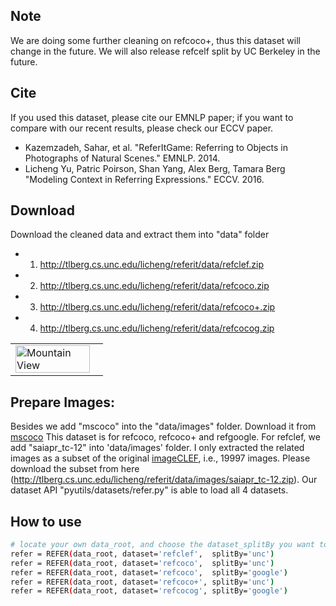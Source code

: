 ## Note
We are doing some further cleaning on refcoco+, thus this dataset will change in the future.
We will also release refcelf split by UC Berkeley in the future.

## Cite
If you used this dataset, please cite our EMNLP paper; if you want to compare with our recent results, please check our ECCV paper.
- Kazemzadeh, Sahar, et al. "ReferItGame: Referring to Objects in Photographs of Natural Scenes." EMNLP. 2014.
- Licheng Yu, Patric Poirson, Shan Yang, Alex Berg, Tamara Berg "Modeling Context in Referring Expressions." ECCV. 2016.

## Download
Download the cleaned data and extract them into "data" folder
- 1) http://tlberg.cs.unc.edu/licheng/referit/data/refclef.zip
- 2) http://tlberg.cs.unc.edu/licheng/referit/data/refcoco.zip
- 3) http://tlberg.cs.unc.edu/licheng/referit/data/refcoco+.zip 
- 4) http://tlberg.cs.unc.edu/licheng/referit/data/refcocog.zip 

<table width="100%">
<tr>
<td><img src="http://tlberg.cs.unc.edu/licheng/referit/refer_example.jpg", alt="Mountain View" width="95%"></td>
</tr>
</table>


## Prepare Images:
Besides we add "mscoco" into the "data/images" folder. 
Download it from [mscoco](http://mscoco.org/dataset/#overview)
This dataset is for refcoco, refcoco+ and refgoogle.
For refclef, we add "saiapr_tc-12" into 'data/images' folder. I only extracted the related images as a subset of the original [imageCLEF](http://imageclef.org/SIAPRdata), i.e., 19997 images. Please download the subset from here (http://tlberg.cs.unc.edu/licheng/referit/data/images/saiapr_tc-12.zip).
Our dataset API "pyutils/datasets/refer.py" is able to load all 4 datasets.

## How to use
```bash
# locate your own data_root, and choose the dataset_splitBy you want to use
refer = REFER(data_root, dataset='refclef',  splitBy='unc')
refer = REFER(data_root, dataset='refcoco',  splitBy='unc')
refer = REFER(data_root, dataset='refcoco',  splitBy='google')
refer = REFER(data_root, dataset='refcoco+', splitBy='unc')
refer = REFER(data_root, dataset='refcocog', splitBy='google')
```


<!-- refs(dataset).p contains list of refs, where each ref is
{ref_id, ann_id, category_id, file_name, image_id, sent_ids, sentences}
ignore filename

Each sentences is a list of sent
{arw, sent, sent_id, tokens}
 -->
